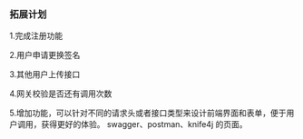 ### 拓展计划

1.完成注册功能

2.用户申请更换签名

3.其他用户上传接口

4.网关校验是否还有调用次数

5.增加功能，可以针对不同的请求头或者接口类型来设计前端界面和表单，便于用户调用，获得更好的体验。 swagger、postman、knife4j 的页面。